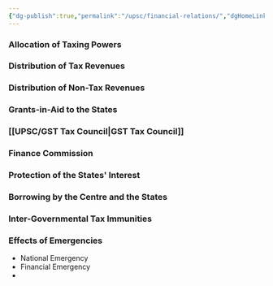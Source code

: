 ```yaml
---
{"dg-publish":true,"permalink":"/upsc/financial-relations/","dgHomeLink":true,"dgPassFrontmatter":false}
---
```


### Allocation of Taxing Powers 
### Distribution of Tax Revenues
### Distribution of Non-Tax Revenues
### Grants-in-Aid to the States
### [[UPSC/GST Tax Council|GST Tax Council]] 
### Finance Commission 
### Protection of the States' Interest 
### Borrowing by the Centre and the States
### Inter-Governmental Tax Immunities
### Effects of Emergencies
- National Emergency
- Financial Emergency
- 